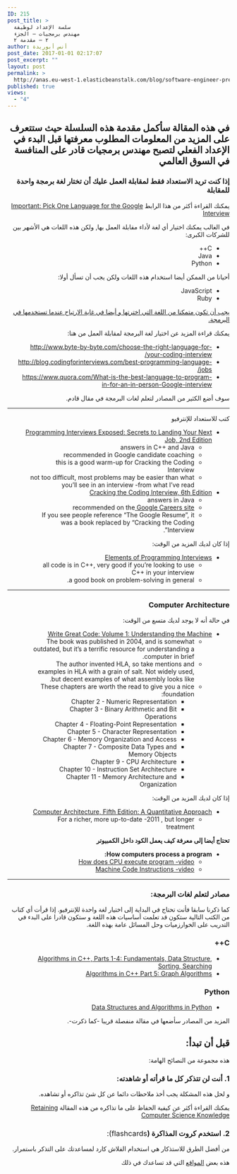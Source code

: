 ```yaml
---
ID: 215
post_title: >
  سلسة الإعداد لوظيفة
  مهندس برمجيات – الجزء
  ٢ – مقدمة ٢
author: أنس أبوريدة
post_date: 2017-01-01 02:17:07
post_excerpt: ""
layout: post
permalink: >
  http://anas.eu-west-1.elasticbeanstalk.com/blog/software-engineer-preparation-intro-2/
published: true
views:
  - "4"
---
```

<h2 dir="rtl">في هذه المقالة سأكمل مقدمة هذه السلسلة حيث ستتعرف على المزيد من المعلومات المطلوب معرفتها قبل البدء في الإعداد الفعلي لتصبح مهندس برمجيات قادر على المنافسة في السوق العالمي</h2>
<h3 dir="rtl">إذا كنت تريد الاستعداد فقط لمقابلة العمل عليك أن تختار لغة برمجة واحدة للمقابلة</h3>
<p dir="rtl"><span style="font-weight: 400;">يمكنك القراءة أكثر من هذا الرابط </span><a href="https://googleyasheck.com/important-pick-one-language-for-the-google-interview/"><span style="font-weight: 400;">Important: Pick One Language for the Google Interview</span></a></p>
<p dir="rtl"><span style="font-weight: 400;">في الغالب يمكنك اختيار أي لغة لأداء مقابلة العمل بها, ولكن هذه اللغات هي الأشهر بين للشركات الكبرى:</span></p>

<ul dir="rtl">
 	<li style="font-weight: 400;"><span style="font-weight: 400;">C++</span></li>
 	<li style="font-weight: 400;"><span style="font-weight: 400;">Java</span></li>
 	<li style="font-weight: 400;"><span style="font-weight: 400;">Python</span></li>
</ul>
<p dir="rtl"><span style="font-weight: 400;">أحيانا من الممكن أيضا استخدام هذه اللغات ولكن يجب أن تسأل أولا:</span></p>

<ul dir="rtl">
 	<li style="font-weight: 400;"><span style="font-weight: 400;">JavaScript</span></li>
 	<li style="font-weight: 400;"><span style="font-weight: 400;">Ruby</span></li>
</ul>
<p dir="rtl"><span style="text-decoration: underline;"><span style="font-weight: 400;">يجب أن تكون متمكنا من اللغة التي اخترتها و أيضا في غاية الارتياح عندما تستخدمها في البرمجة.</span></span></p>
<p dir="rtl"><span style="font-weight: 400;">يمكنك قراءة المزيد عن اختيار لغة البرمجة لمقابلة العمل من هنا:</span></p>

<ul dir="rtl">
 	<li style="font-weight: 400;"><a href="http://www.byte-by-byte.com/choose-the-right-language-for-your-coding-interview/"><span style="font-weight: 400;">http://www.byte-by-byte.com/choose-the-right-language-for-your-coding-interview/</span></a></li>
 	<li style="font-weight: 400;"><a href="http://blog.codingforinterviews.com/best-programming-language-jobs/"><span style="font-weight: 400;">http://blog.codingforinterviews.com/best-programming-language-jobs/</span></a></li>
 	<li style="font-weight: 400;"><a href="https://www.quora.com/What-is-the-best-language-to-program-in-for-an-in-person-Google-interview"><span style="font-weight: 400;">https://www.quora.com/What-is-the-best-language-to-program-in-for-an-in-person-Google-interview</span></a></li>
</ul>
<p dir="rtl"><span style="font-weight: 400;">سوف أضع الكثير من المصادر لتعلم لغات البرمجة في مقال قادم.</span></p>


<hr>
<p dir="rtl"><span style="font-weight: 400;">كتب للاستعداد للإنترفيو</span></p>

<ul dir="rtl">
 	<li style="font-weight: 400;"><a href="http://www.wiley.com/WileyCDA/WileyTitle/productCd-047012167X.html"><span style="font-weight: 400;">Programming Interviews Exposed: Secrets to Landing Your Next Job, 2nd Edition</span></a>
<ul>
 	<li style="font-weight: 400;"><span style="font-weight: 400;">answers in C++ and Java</span></li>
 	<li style="font-weight: 400;"><span style="font-weight: 400;">recommended in Google candidate coaching</span></li>
 	<li style="font-weight: 400;"><span style="font-weight: 400;">this is a good warm-up for Cracking the Coding Interview</span></li>
 	<li style="font-weight: 400;"><span style="font-weight: 400;">not too difficult, most problems may be easier than what you’ll see in an interview -from what I’ve read</span></li>
</ul>
</li>
 	<li style="font-weight: 400;"><a href="http://www.amazon.com/Cracking-Coding-Interview-6th-Programming/dp/0984782850/"><span style="font-weight: 400;">Cracking the Coding Interview, 6th Edition</span></a>
<ul>
 	<li style="font-weight: 400;"><span style="font-weight: 400;">answers in Java</span></li>
 	<li style="font-weight: 400;"><span style="font-weight: 400;">recommended on the</span><a href="https://www.google.com/about/careers/how-we-hire/interview/"> <span style="font-weight: 400;">Google Careers site</span></a></li>
 	<li style="font-weight: 400;"><span style="font-weight: 400;">If you see people reference “The Google Resume”, it was a book replaced by “Cracking the Coding Interview”.</span></li>
</ul>
</li>
</ul>
<p dir="rtl"><span style="font-weight: 400;">إذا كان لديك المزيد من الوقت:</span></p>

<ul dir="rtl">
 	<li style="font-weight: 400;"><a href="https://www.amazon.com/Elements-Programming-Interviews-Insiders-Guide/dp/1479274836"><span style="font-weight: 400;">Elements of Programming Interviews</span></a>
<ul>
 	<li style="font-weight: 400;"><span style="font-weight: 400;">all code is in C++, very good if you’re looking to use C++ in your interview</span></li>
 	<li style="font-weight: 400;"><span style="font-weight: 400;">a good book on problem-solving in general.</span></li>
</ul>
</li>
</ul>

<hr>

<h3 dir="rtl"><b>Computer Architecture</b></h3>
<p dir="rtl"><span style="font-weight: 400;">في حالة أنه لا يوجد لديك متسع من الوقت:</span></p>

<ul dir="rtl">
 	<li style="font-weight: 400;"><a href="https://www.amazon.com/Write-Great-Code-Understanding-Machine/dp/1593270038"><span style="font-weight: 400;">Write Great Code: Volume 1: Understanding the Machine</span></a>
<ul>
 	<li style="font-weight: 400;"><span style="font-weight: 400;">The book was published in 2004, and is somewhat outdated, but it’s a terrific resource for understanding a computer in brief.</span></li>
 	<li style="font-weight: 400;"><span style="font-weight: 400;">The author invented HLA, so take mentions and examples in HLA with a grain of salt. Not widely used, but decent examples of what assembly looks like.</span></li>
 	<li style="font-weight: 400;"><span style="font-weight: 400;">These chapters are worth the read to give you a nice foundation:</span>
<ul>
 	<li style="font-weight: 400;"><span style="font-weight: 400;">Chapter 2 - Numeric Representation</span></li>
 	<li style="font-weight: 400;"><span style="font-weight: 400;">Chapter 3 - Binary Arithmetic and Bit Operations</span></li>
 	<li style="font-weight: 400;"><span style="font-weight: 400;">Chapter 4 - Floating-Point Representation</span></li>
 	<li style="font-weight: 400;"><span style="font-weight: 400;">Chapter 5 - Character Representation</span></li>
 	<li style="font-weight: 400;"><span style="font-weight: 400;">Chapter 6 - Memory Organization and Access</span></li>
 	<li style="font-weight: 400;"><span style="font-weight: 400;">Chapter 7 - Composite Data Types and Memory Objects</span></li>
 	<li style="font-weight: 400;"><span style="font-weight: 400;">Chapter 9 - CPU Architecture</span></li>
 	<li style="font-weight: 400;"><span style="font-weight: 400;">Chapter 10 - Instruction Set Architecture</span></li>
 	<li style="font-weight: 400;"><span style="font-weight: 400;">Chapter 11 - Memory Architecture and Organization</span></li>
</ul>
</li>
</ul>
</li>
</ul>
<p dir="rtl"><span style="font-weight: 400;">إذا كان لديك المزيد من الوقت:</span></p>

<ul dir="rtl">
 	<li style="font-weight: 400;"><a href="https://www.amazon.com/dp/012383872X/"><span style="font-weight: 400;">Computer Architecture, Fifth Edition: A Quantitative Approach</span></a>
<ul>
 	<li style="font-weight: 400;"><span style="font-weight: 400;">For a richer, more up-to-date -2011 , but longer treatment</span></li>
</ul>
</li>
</ul>
<p dir="rtl"><b>تحتاج أيضا إلى معرفة كيف يعمل الكود داخل الكمبيوتر</b></p>

<ul dir="rtl">
 	<li style="font-weight: 400;"><b>How computers process a program:</b>
<ul>
 	<li style="font-weight: 400;"><a href="https://www.youtube.com/watch?v=42KTvGYQYnA"><span style="font-weight: 400;">How does CPU execute program -video</span></a></li>
 	<li style="font-weight: 400;"><a href="https://www.youtube.com/watch?v=Mv2XQgpbTNE"><span style="font-weight: 400;">Machine Code Instructions -video </span></a></li>
</ul>
</li>
</ul>

<hr>

<h3 dir="rtl"><b>مصادر لتعلم لغات البرمجة:</b></h3>
<p dir="rtl"><span style="font-weight: 400;">كما ذكرنا سابقا فأنت تحتاج في البداية إلى اختيار لغة واحدة للإنترفيو. إذا قرأت أي كتاب من الكتب التالية ستكون قد تعلمت أساسيات هذه اللغة و ستكون قادرا على البدء في التدريب على الخوارزميات وحل المسائل عامة بهذه اللغة.</span></p>

<h3 dir="rtl"><b>C++</b></h3>
<ul dir="rtl">
 	<li style="font-weight: 400;"><a href="https://www.amazon.com/Algorithms-Parts-1-4-Fundamentals-Structure/dp/0201350882/"><span style="font-weight: 400;">Algorithms in C++, Parts 1-4: Fundamentals, Data Structure, Sorting, Searching</span></a></li>
 	<li style="font-weight: 400;"><a href="https://www.amazon.com/Algorithms-Part-Graph-3rd-Pt-5/dp/0201361183/"><span style="font-weight: 400;">Algorithms in C++ Part 5: Graph Algorithms</span></a></li>
</ul>
<h3 dir="rtl"><b>Python</b></h3>
<ul dir="rtl">
 	<li style="font-weight: 400;"><a href="https://www.amazon.com/Structures-Algorithms-Python-Michael-Goodrich/dp/1118290275/"><span style="font-weight: 400;">Data Structures and Algorithms in Python</span></a></li>
</ul>
<p dir="rtl"><span style="font-weight: 400;">المزيد من المصادر سأضعها في مقالة منفصلة قريبا -كما ذكرت-.</span></p>

<h2 dir="rtl"><b>قبل أن تبدأ:</b></h2>
<p dir="rtl"><span style="font-weight: 400;">هذه مجموعة من النصائح الهامة:</span></p>

<h3 dir="rtl"><b>1. أنت لن تتذكر كل ما قرأته أو شاهدته:</b></h3>
<p dir="rtl"><span style="font-weight: 400;">و لحل هذه المشكلة يجب أخذ ملاحظات دائما عن كل شئ تذاكره أو تشاهده.</span></p>
<p dir="rtl"><span style="font-weight: 400;">يمكنك القراءة أكثر عن كيفية الحفاظ على ما تذاكره من هذه المقالة </span><a href="https://googleyasheck.com/retaining-computer-science-knowledge/"><span style="font-weight: 400;">Retaining Computer Science Knowledge</span></a></p>

<h3 dir="rtl"><b>2. استخدم كروت المذاكرة (</b><span style="font-weight: 400;">flashcards):</span></h3>
<p dir="rtl"><span style="font-weight: 400;">من أفضل الطرق للاستذكار هي استخدام الفلاش كارد لمساعدتك على التذكر باستمرار.</span></p>
<p dir="rtl"><span style="font-weight: 400;">هذه بعض </span><a href="http://blogs.onlineeducation.touro.edu/top-6-flashcard-creation-tools-for-college-students/"><span style="font-weight: 400;">المواقع</span></a><span style="font-weight: 400;"> التي قد تساعدك في ذلك</span></p>